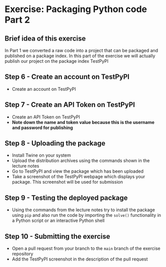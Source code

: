 # Exercise: Packaging Python code Part 2

## Brief idea of this exercise

In Part 1 we converted a raw code into a project that can be packaged and published on a package index. In this part of the exercise we will actually publish our project on the package index TestPyPI

## Step 6 - Create an account on TestPyPI

- Create an account on TestPyPI

## Step 7 - Create an API Token on TestPyPI

- Create an API Token on TestPyPI
- **Note down the name and token value because this is the username and password for publishing**

## Step 8 - Uploading the package

- Install Twine on your system
- Upload the distribution archives using the commands shown in the lecture notes
- Go to TestPyPI and view the package which has been uploaded
- Take a screenshot of the TestPyPI webpage which displays your package. This screenshot will be used for submission

## Step 9 - Testing the deployed package

- Using the commands from the lecture notes try to install the package using `pip` and also run the code by importing the `solve()` functionality in a Python script or an interactive Python shell

## Step 10 - Submitting the exercise

- Open a pull request from your branch to the `main` branch of the exercise repository
- Add the TestPyPI screenshot in the description of the pull request

